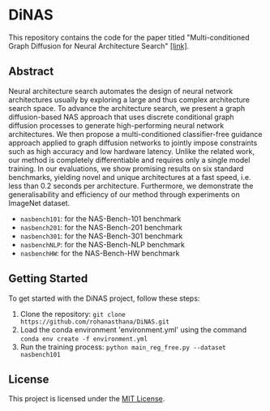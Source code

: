 # DiNAS

This repository contains the code for the paper titled "Multi-conditioned Graph Diffusion for Neural Architecture Search" [\[link\]](https://openreview.net/forum?id=5VotySkajV).


## Abstract
 Neural architecture search automates the design of neural network architectures usually by exploring a large and thus complex architecture search space. To advance the architecture search, we present a graph diffusion-based NAS approach that uses discrete conditional graph diffusion processes to generate high-performing neural network architectures. We then propose a multi-conditioned classifier-free guidance approach applied to graph diffusion networks to jointly impose constraints such as high accuracy and low hardware latency. Unlike the related work, our method is completely differentiable and requires only a single model training. In our evaluations, we show promising results on six standard benchmarks, yielding novel and unique architectures at a fast speed, i.e. less than 0.2 seconds per architecture. Furthermore, we demonstrate the generalisability and efficiency of our method through experiments on ImageNet dataset.


- `nasbench101`: for the NAS-Bench-101 benchmark
- `nasbench201`: for the NAS-Bench-201 benchmark
- `nasbench301`: for the NAS-Bench-301 benchmark
- `nasbenchNLP`: for the NAS-Bench-NLP benchmark
- `nasbenchHW`: for the NAS-Bench-HW benchmark

## Getting Started

To get started with the DiNAS project, follow these steps:

1. Clone the repository: `git clone https://github.com/rohanasthana/DiNAS.git`
2. Load the conda environment 'environment.yml' using the command `conda env create -f environment.yml`
3. Run the training process: `python main_reg_free.py --dataset nasbench101`


## License

This project is licensed under the [MIT License](LICENSE).
